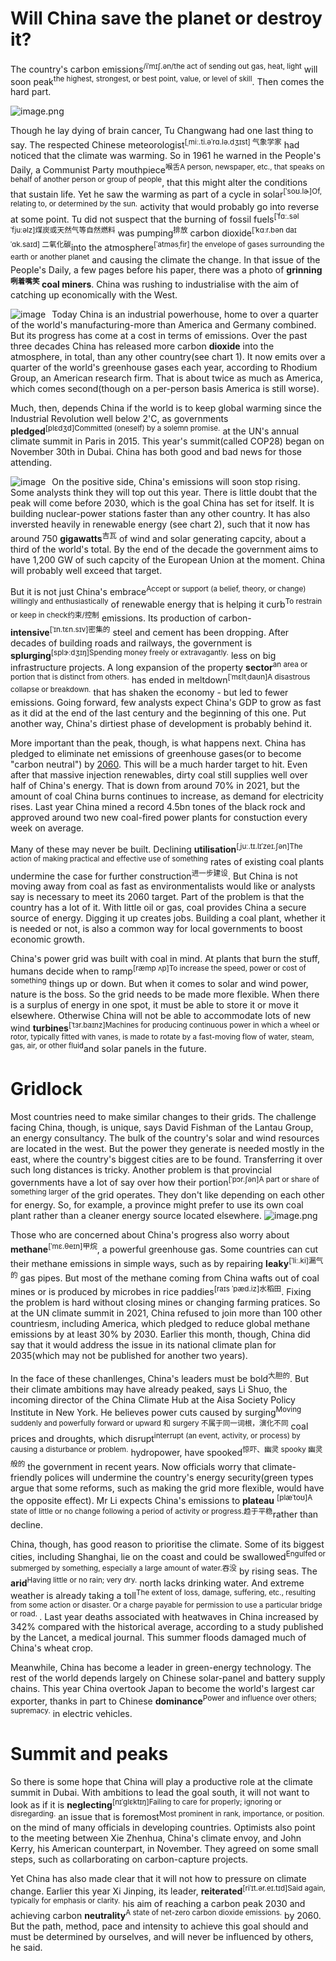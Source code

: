 # Will China save the planet or destroy it?

The country's carbon emissions<sup>/iˈmɪʃ.ən/the act of sending out gas, heat, light</sup> will soon peak<sup>the highest, strongest, or best point, value, or level of skill</sup>. Then comes the hard part.

![image.png](https://s2.loli.net/2023/12/22/ROQuWImZHY8fF13.png)

Though he lay dying of brain cancer, Tu Changwang had one last thing to say. The respected Chinese meteorologist<sup>[ˌmiː.ti.əˈrɑ.lə.dʒɪst] 气象学家</sup> had noticed that the climate was warming. So in 1961 he warned in the People's Daily, a Communist Party mouthpiece<sup>喉舌A person, newspaper, etc., that speaks on behalf of another person or group of people</sup>, that this might alter the conditions that sustain life. Yet he saw the warming as part of a cycle in solar<sup>[ˈsoʊ.lɚ]Of, relating to, or determined by the sun.</sup> activity that would probably go into reverse at some point. Tu did not suspect that the burning of fossil fuels<sup>[ˈfɑː.səl ˈfjuːəlz]煤炭或天然气等自然燃料</sup> was pumping<sup>排放</sup> carbon dioxide<sup>[ˈkɑːr.bən daɪˈɑk.saɪd] 二氧化碳</sup>into the atmosphere<sup>[ˈatməsˌfir] the envelope of gases surrounding the earth or another planet</sup> and causing the climate the change. In that issue of the People's Daily, a few pages before his paper, there was a photo of **grinning<sup>咧着嘴笑</sup> coal miners**. China was rushing to industrialise with the aim of catching up economically with the West. 

<img src="https://s2.loli.net/2023/12/22/oBRjFyPG5uzXV1r.png" alt="image" style="float:left; margin-right:10px;"/>Today China is an industrial powerhouse, home to over a quarter of the world's manufacturing-more than America and Germany combined. But its progress has come at a cost in terms of emissions. Over the past three decades China has released more carbon **dioxide** into the atmosphere, in total, than any other country(see chart 1). It now emits over a quarter of the world's greenhouse gases each year, according to Rhodium Group, an American research firm. That is about twice as much as America, which comes second(though on a per-person basis America is still worse).





Much, then, depends China if the world is to keep global warming since the Industrial Revolution well below 2'C, as governments **pledged**<sup>[plɛdʒd]Committed (oneself) by a solemn promise.</sup> at the UN's annual climate summit in Paris in 2015. This year's summit(called COP28) began on November 30th in Dubai. China has both good and bad news for those attending.

<img src="https://s2.loli.net/2023/12/26/yzFpwIhGPHQNkAr.png" alt="image" style="float:left; margin-right:10px;"/>On the positive side, China's emissions will soon stop rising. Some analysts think they will top out this year. There is little doubt that the peak will come before 2030, which is the goal China has set for itself. It is building nuclear-power stations faster than any other country. It has also inversted heavily in renewable energy (see chart 2), such that it now has around 750 **gigawatts**<sup>吉瓦</sup> of wind and solar generating capcity, about a third of the world's total. By the end of the decade the government aims to have 1,200 GW of such capcity of the European Union at the moment. China will probably well exceed that target.





But it is not just China's embrace<sup>Accept or support (a belief, theory, or change) willingly and enthusiastically</sup> of renewable energy that is helping it curb<sup>To restrain or keep in check约束/控制</sup> emissions. Its production of carbon-**intensive**<sup>[ˈɪn.tɛn.sɪv]密集的</sup> steel and cement has been dropping. After decades of building roads and railways, the government is **splurging**<sup>[splɝːdʒɪŋ]Spending money freely or extravagantly.</sup> less on big infrastructure projects. A long expansion of the property **sector**<sup>an area or portion that is distinct from others.</sup> has ended in meltdown<sup>[ˈmɛltˌdaʊn]A disastrous collapse or breakdown.</sup> that has shaken the economy - but led to fewer emissions. Going forward, few analysts expect China's GDP to grow as fast as it did at the end of the last century and the beginning of this one. Put another way, China's dirtiest phase of development is probably behind it.

More important than the peak, though, is what happens next. China has pledged to eliminate net emissions of greenhouse gases(or to become "carbon neutral") by [2060](https://www.ndrc.gov.cn/wsdwhfz/202111/t20211111_1303691_ext.html). This will be a much harder target to hit. Even after that massive injection renewables, dirty coal still supplies well over half of China's energy. That is down from around 70% in 2021, but the amount of coal China burns continues to increase, as demand for electricity rises. Last year China mined a record 4.5bn tones of the black rock and approved around two new coal-fired power plants for constuction every week on average.

Many of these may never be built. Declining **utilisation**<sup>[ˌjuː.tɪ.lɪˈzeɪ.ʃən]The action of making practical and effective use of something</sup> rates of existing coal plants undermine the case for further construction<sup>进一步建设</sup>. But China is not moving away from coal as fast as environmentalists would like or analysts say is necessary to meet its 2060 target. Part of the problem is that the country has a lot of it. With little oil or gas, coal provides China a secure source of energy. Digging it up creates jobs. Building a coal plant, whether it is needed or not, is also a common way for local governments to boost economic growth.

China's power grid was built with coal in mind. At plants that burn the stuff, humans decide when to ramp<sup>[ræmp ʌp]To increase the speed, power or cost of something</sup> things up or down. But when it comes to solar and wind power, nature is the boss. So the grid needs to be made more flexible. When there is a surplus of energy in one spot, it must be able to store it or move it elsewhere. Otherwise China will not be able to accommodate lots of new wind **turbines**<sup>[ˈtɜr.baɪnz]Machines for producing continuous power in which a wheel or rotor, typically fitted with vanes, is made to rotate by a fast-moving flow of water, steam, gas, air, or other fluid</sup>and solar panels in the future.
# Gridlock

Most countries need to make similar changes to their grids. The challenge facing China, though, is unique, says David Fishman of the Lantau Group, an energy consultancy. The bulk of the country's solar and wind resources are located in the west. But the power they generate is needed mostly in the east, where the country's biggest cities are to be found. Transferring it over such long distances is tricky. Another problem is that provincial governments have a lot of say over how their portion<sup>[ˈpɔr.ʃən]A part or share of something larger</sup> of the grid operates. They don't like depending on each other for energy. So, for example, a province might prefer to use its own coal plant rather than a cleaner energy source located elsewhere.
![image.png](https://s2.loli.net/2023/12/27/MyrR1qaTiwnAI4X.png)

Those who are concerned about China's progress also worry about **methane**<sup>[ˈmɛ.θeɪn]甲烷</sup>, a powerful greenhouse gas. Some countries can cut their methane emissions in simple ways, such as by repairing **leaky**<sup>[ˈliː.ki]漏气的</sup> gas pipes. But most of the methane coming from China wafts out of coal mines or is produced by microbes in rice paddies<sup>[raɪs ˈpæd.iz]水稻田</sup>. Fixing the problem is hard without closing mines or changing farming pratices. So at the UN climate summit in 2021, China refused to join more than 100 other countriesm, including America, which pledged to reduce global methane emissions by at least 30% by 2030. Earlier this month, though, China did say that it would address the issue in its national climate plan for 2035(which may not be published for another two years).

In the face of these chanllenges, China's leaders must be bold<sup>大胆的</sup>. But their climate ambitions may have already peaked, says Li Shuo, the incoming director of the China Climate Hub at the Aisa Society Policy Institute in New York. He believes power cuts caused by surging<sup>Moving suddenly and powerfully forward or upward 和 surgery 不属于同一词根，演化不同</sup> coal prices and droughts, which disrupt<sup>interrupt (an event, activity, or process) by causing a disturbance or problem.</sup> hydropower, have spooked<sup>惊吓、幽灵 spooky 幽灵般的</sup> the government in recent years. Now officials worry that climate-friendly polices will undermine the country's energy security(green types argue that some reforms, such as making the grid more flexible, would have the opposite effect). Mr Li expects China's emissions to **plateau** <sup>[plæˈtoʊ]A state of little or no change following a period of activity or progress.趋于平稳</sup>rather than decline.

China, though, has good reason to prioritise the climate. Some of its biggest cities, including Shanghai, lie on the coast and could be swallowed<sup>Engulfed or submerged by something, especially a large amount of water.吞没</sup> by rising seas. The **arid**<sup>Having little or no rain; very dry.</sup> north lacks drinking water. And extreme weather is already taking a toll<sup>The extent of loss, damage, suffering, etc., resulting from some action or disaster. Or a charge payable for permission to use a particular bridge or road. </sup>. Last year deaths associated with heatwaves in China increased by 342% compared with the historical average, according to a study published by the Lancet, a medical journal. This summer floods damaged much of China's wheat crop.

Meanwhile, China has become a leader in green-energy technology. The rest of the world depends largely on Chinese solar-panel and battery supply chains. This year China overtook Japan to become the world's largest car exporter, thanks in part to Chinese **dominance**<sup>Power and influence over others; supremacy.</sup> in electric vehicles.

# Summit and peaks

So there is some hope that China will play a productive role at the climate summit in Dubai. With ambitions to lead the goal south, it will not want to look as if it is **neglecting**<sup>[nɪˈɡlɛktɪŋ]Failing to care for properly; ignoring or disregarding.</sup> an issue that is foremost<sup>Most prominent in rank, importance, or position.</sup> on the mind of many officials in developing countries. Optimists also point to the meeting between Xie Zhenhua, China's climate envoy, and John Kerry, his American counterpart, in November. They agreed on some small steps, such as collarborating on carbon-capture projects.

Yet China has also made clear that it will not how to pressure on climate change. Earlier this year Xi Jinping, its leader, **reiterated**<sup>[riˈɪt.ər.eɪ.tɪd]Said again, typically for emphasis or clarity.</sup> his aim of reaching a carbon peak 2030 and achieving carbon **neutrality**<sup>A state of net-zero carbon dioxide emissions.</sup> by 2060. But the path, method, pace and intensity to achieve this goal should and must be determined by ourselves, and will never be influenced by others, he said.